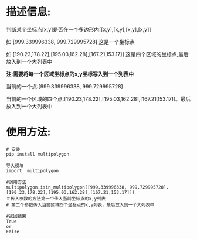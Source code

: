 # 描述信息:

判断某个坐标点[x,y]是否在一个多边形内[[x,y],[x,y],[x,y],[x,y]]

如:[999.339996338, 999.729995728] 这是一个坐标点

如:[190.23,178.22],[195.03,162.28],[167.21,153.17]] 这是四个区域的坐标点,最后放入到一个大列表中

**注:需要将每一个区域坐标点的x,y坐标写入到一个列表中**

当前的一个点:[999.339996338, 999.729995728] 

当前的一个区域的四个点:[190.23,178.22],[195.03,162.28],[167.21,153.17]]。最后放入到一个大列表中



# 使用方法:

```
# 安装
pip install multipolygon
```

```
导入模块
import  multipolygon
```



```
#调用方法
multipolygon.isin_multipolygon([999.339996338, 999.729995728].[190.23,178.22],[195.03,162.28],[167.21,153.17]])
＃传入参数的方法第一个传入当前坐标点的x,y列表
# 第二个参数传入当前区域四个坐标点的x,y列表，最后放入到一个大列表中
```

```
#返回结果
True
or
False
```



